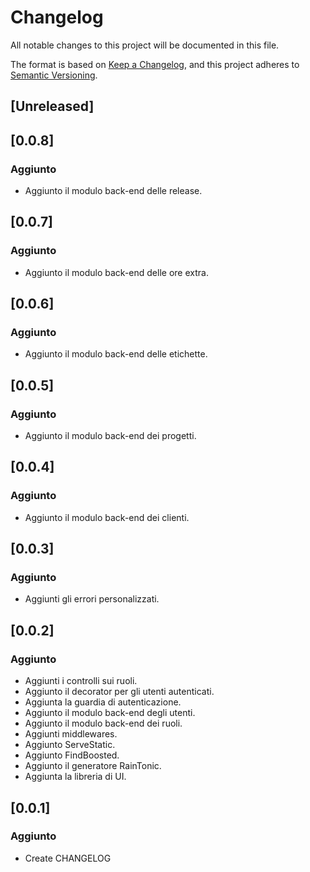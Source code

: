 # Changelog

All notable changes to this project will be documented in this file.

The format is based on [Keep a Changelog](https://keepachangelog.com/en/1.0.0/),
and this project adheres to [Semantic Versioning](https://semver.org/spec/v2.0.0.html).

## [Unreleased]

## [0.0.8]

### Aggiunto 
- Aggiunto il modulo back-end delle release.

## [0.0.7]

### Aggiunto 
- Aggiunto il modulo back-end delle ore extra.

## [0.0.6]

### Aggiunto 
- Aggiunto il modulo back-end delle etichette.

## [0.0.5]

### Aggiunto 
- Aggiunto il modulo back-end dei progetti.

## [0.0.4]

### Aggiunto 
- Aggiunto il modulo back-end dei clienti.

## [0.0.3]

### Aggiunto 
- Aggiunti gli errori personalizzati.

## [0.0.2]

### Aggiunto 
- Aggiunti i controlli sui ruoli.
- Aggiunto il decorator per gli utenti autenticati.
- Aggiunta la guardia di autenticazione.
- Aggiunto il modulo back-end degli utenti.
- Aggiunto il modulo back-end dei ruoli.
- Aggiunti middlewares.
- Aggiunto ServeStatic.
- Aggiunto FindBoosted.
- Aggiunto il generatore RainTonic.
- Aggiunta la libreria di UI.

## [0.0.1]

### Aggiunto
- Create CHANGELOG
